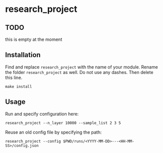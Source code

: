 # research_project


## TODO

this is empty at the moment


## Installation

Find and replace `research_project` with the name of your module. Rename the folder `research_project` as well. Do not use any dashes. Then delete this line.

```
make install
```

## Usage

Run and specify configuration here:
```
research_project --n_layer 10000 --sample_list 2 3 5
```

Reuse an old config file by specifying the path:
```
research_project --config $PWD/runs/<YYYY-MM-DD>---<HH-MM-SS>/config.json
```
